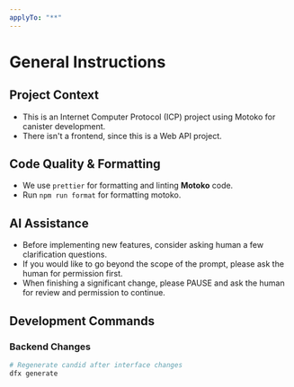 ```yaml
---
applyTo: "**"
---
```


# General Instructions

## Project Context

- This is an Internet Computer Protocol (ICP) project using Motoko for canister development.
- There isn't a frontend, since this is a Web API project.

## Code Quality & Formatting

- We use `prettier` for formatting and linting **Motoko** code.
- Run `npm run format` for formatting motoko.

## AI Assistance

- Before implementing new features, consider asking human a few clarification questions.
- If you would like to go beyond the scope of the prompt, please ask the human for permission first.
- When finishing a significant change, please PAUSE and ask the human for review and permission to continue.

## Development Commands

### Backend Changes

```bash
# Regenerate candid after interface changes
dfx generate
```
